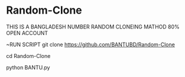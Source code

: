 # Random-Clone

THIS IS A BANGLADESH NUMBER RANDOM CLONEING MATHOD
80% OPEN ACCOUNT 

~RUN SCRIPT
git clone https://github.com/BANTUBD/Random-Clone

cd Random-Clone

python BANTU.py

